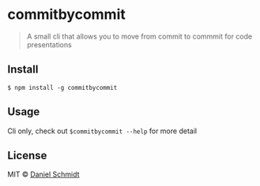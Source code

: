 # commitbycommit

> A small cli that allows you to move from commit to commmit for code presentations


## Install

```
$ npm install -g commitbycommit
```

## Usage

Cli only, check out `$commitbycommit --help` for more detail

## License

MIT © [Daniel Schmidt](http://danielmschmidt.de)
